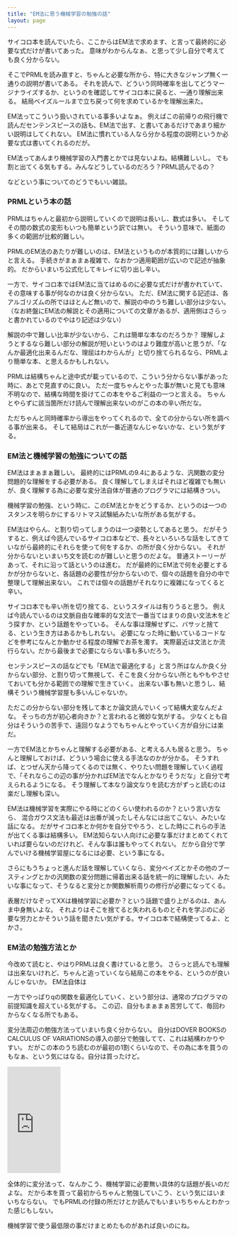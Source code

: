 ```yaml
---
title: "EM法に思う機械学習の勉強の話"
layout: page	
---
```


サイコロ本を読んでいたら、ここからはEM法で求めます、と言って最終的に必要な式だけが書いてあった。
意味がわからんなぁ、と思って少し自分で考えても良く分からない。

そこでPRMLを読み直すと、ちゃんと必要な所から、特に大きなジャンプ無く一通りの説明が書いてある。
それを読んで、どういう同時確率を出してどうマージナライズするか、というのを確認してサイコロ本に戻ると、一通り理解出来る。
結局ベイズルールまで立ち戻って何を求めているかを理解出来た。

EM法ってこういう扱いされている事多いよなぁ。
例えばこの前帰りの飛行機で読んだセンテンスピースの話も、EM法で出す、と書いてあるだけであまり細かい説明はしてくれない。
EM法に慣れている人なら分かる程度の説明というか必要な式は書いてくれるのだが。

EM法ってあんまり機械学習の入門書とかでは見ないよね。結構難しいし。
でも割と出てくる気もする。みんなどうしているのだろう？PRML読んでるの？

などという事についてのどうでもいい雑談。

### PRMLという本の話

PRMLはちゃんと最初から説明していくので説明は長いし、数式は多い。
そしてその間の数式の変形もいつも簡単という訳では無い。
そういう意味で、紙面の多くの範囲が比較的難しい。

PRMLのEM法のあたりが難しいのは、EM法というものが本質的には難しいからと言える。
手続きがまぁまぁ複雑で、なおかつ適用範囲が広いので記述が抽象的。
だからいまいち公式化してキレイに切り出し辛い。

一方で、サイコロ本ではEM法に当てはめるのに必要な式だけが書かれていて、その意味する事が何なのかは良く分からない。
ただ、EM法に関する記述は、各アルゴリズムの所ではほとんど無いので、解説の中のうち難しい部分は少ない。（なお終盤にEM法の解説とその適用についての文章があるが、適用側はさらっと書かれているのでやはり記述は少ない）

解説の中で難しい比率が少ないから、これは簡単な本なのだろうか？
理解しようとするなら難しい部分の解説が短いというのはより難度が高いと思うが、「なんか最適化出来るんだな、理屈はわからんが」と切り捨てられるなら、PRMLより簡単な本、と思えるかもしれない。

PRMLは結構ちゃんと途中式が載っているので、こういう分からない事があった時に、あとで見直すのに良い。
ただ一度ちゃんとやった事が無いと見ても意味不明なので、結構な時間を掛けてこの本をやるご利益の一つと言える。
ちゃんとやらずに該当箇所だけ読んで理解出来ないのがこの本の辛い所だな。

ただちゃんと同時確率から導出をやってくれるので、全ての分からない所を調べる事が出来る。
そして結局はこれが一番近道なんじゃないかな、という気がする。

### EM法と機械学習の勉強についての話

EM法はまぁまぁ難しい。
最終的にはPRMLの9.4にあるような、汎関数の変分問題的な理解をする必要がある。
良く理解してしまえばそれほど複雑でも無いが、良く理解する為に必要な変分法自体が普通のプログラマには結構きつい。

機械学習の勉強、という時に、このEM法とかをどうするか、というのは一つのスタンスを明らかにするリトマス試験紙みたいな所がある気がする。

EM法はやらん、と割り切ってしまうのは一つ姿勢としてあると思う。
だがそうすると、例えば今読んでいるサイコロ本などで、長々といろいろな話をしてきていながら最終的にそれらを使って何をするか、の所が良く分からない。
それが分からないといまいち文を読むのが難しいと思うのだよな。
普通ストーリーがあって、それに沿って話というのは進む。
だが最終的にEM法で何を必要とするかが分からないと、各話題の必要性が分からないので、個々の話題を自分の中で整理して理解出来ない。
これでは個々の話題がそれなりに複雑になってくると辛い。

サイコロ本でも辛い所を切り捨てる、というスタイルは有りうると思う。
例えば今読んでいるのは文脈自由な確率的な文法で一番当てはまりの良い文法木をどう探すか、という話題をやっている。
そんな事は理解せずに、バサッと捨てる、という生き方はあるかもしれない。
必要になった時に動いているコードなどを参考になんとか動かせる程度の理解でお茶を濁す。
実際最近は文法とか流行らない。だから最後まで必要にならない事も多いだろう。

センテンスピースの話などでも「EM法で最適化する」と言う所はなんか良く分からない部分、と割り切って無視して、そこを良く分からない所ともやもやさせておいても分かる範囲での理解で生きていく。
出来ない事も無いと思うし、結構そういう機械学習屋も多いんじゃないか。

ただこの分からない部分を残して本とか論文読んでいくって結構大変なんだよな。
そっちの方が初心者向きか？と言われると微妙な気がする。
少なくとも自分はそういうの苦手で、遠回りなようでもちゃんとやっていく方が自分には楽だ。

一方でEM法とかちゃんと理解する必要がある、と考える人も居ると思う。
ちゃんと理解しておけば、どういう場合に使える手法なのかが分かる。
そうすれば、とつぜん天から降ってくるのでは無く、やりたい問題を理解していく過程で、「それならこの辺の事が分かればEM法でなんとかなりそうだな」と自分で考えられるようになる。
そう理解して本なり論文なりを読む方がずっと読むのは楽だし理解も深い。

EM法は機械学習を実際にやる時にどのくらい使われるのか？という言い方なら、
混合ガウス文法も最近は出番が減ったしそんなには出てこない、みたいな話になる。
だがサイコロ本とか何かを自分でやろう、とした時にこれらの手法が出てくる事は結構多い。
EM法知らない人向けに必要な事だけまとめてくれていれば要らないのだけれど、そんな事は誰もやってくれない。
だから自分で学んでいける機械学習屋になるには必要、という事になる。

さらにもうちょっと進んだ話を理解していくなら、変分ベイズとかその他のブースティングとかの汎関数の変分問題に帰着出来る話を統一的に理解したい、みたいな事になって、そうなると変分とか関数解析周りの修行が必要になってくる。

表層だけなぞってXXは機械学習に必要か？という話題で盛り上がるのは、あんま中身無いよな。
それよりはそこを捨てると失われるものとそれを学ぶのに必要な労力とかそういう話を聞きたい気がする。サイコロ本で結構使ってるよ、とかさ。

### EM法の勉強方法とか

今改めて読むと、やはりPRMLは良く書けていると思う。
さらっと読んでも理解は出来ないけれど、ちゃんと追っていくなら結局この本をやる、というのが良いんじゃないか。
EM法自体は

一方でやっぱりqの関数を最適化していく、という部分は、通常のプログラマの前提知識を超えている気がする。
この辺、自分もまぁまぁ苦労してて、毎回わからなくなる所でもある。

変分法周辺の勉強方法っていまいち良く分からない。
自分はDOVER BOOKSのCALCULUS OF VARIATIONSの導入の部分で勉強してて、これは結構わかりやすい。
だがこの本のうち読むのが最初の1割くらいなので、その為に本を買うのもなぁ、という気にはなる。自分は買ったけど。

<iframe style="width:120px;height:240px;" marginwidth="0" marginheight="0" scrolling="no" frameborder="0" src="https://rcm-fe.amazon-adsystem.com/e/cm?ref=qf_sp_asin_til&t=karino203-22&m=amazon&o=9&p=8&l=as1&IS1=1&detail=1&asins=B00JKIJKAE&bc1=ffffff&lt1=_top&fc1=333333&lc1=0066c0&bg1=ffffff&f=ifr"> </iframe>

全体的に変分法って、なんかこう、機械学習に必要無い具体的な話題が長いのだよな。
だから本を買って最初からちゃんと勉強していこう、という気にはいまいちならない。
でもPRMLの付録の所だけとか読んでもいまいちちゃんとわかった感じもしない。

機械学習で使う最低限の事だけまとめたものがあれば良いのにね。

